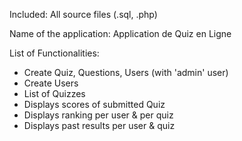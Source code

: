 Included:
All source files (.sql, .php)

Name of the application: Application de Quiz en Ligne

List of Functionalities:
- Create Quiz, Questions, Users (with 'admin' user)
- Create Users
- List of Quizzes
- Displays scores of submitted Quiz
- Displays ranking per user & per quiz
- Displays past results per user & quiz 